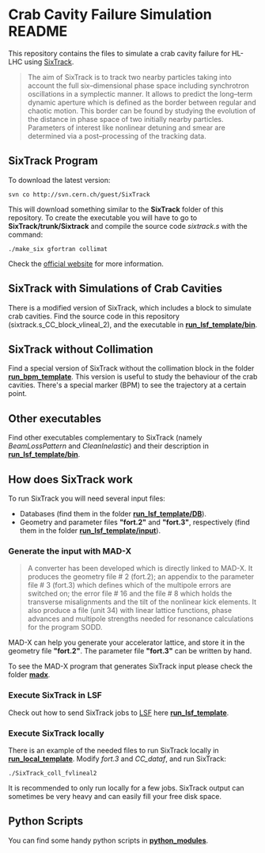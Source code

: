 Crab Cavity Failure Simulation README
======================================

This repository contains the files to simulate a crab cavity failure for HL-LHC using [SixTrack](http://sixtrack.web.cern.ch/SixTrack/).

>The aim of SixTrack is to track two nearby particles taking into account the 
>full six–dimensional phase space including synchrotron oscillations in a 
>symplectic manner. It allows to predict the long–term dynamic aperture which 
>is defined as the border between regular and chaotic motion. This border can 
>be found by studying the evolution of the distance in phase space of two 
>initially nearby particles. Parameters of interest like nonlinear detuning 
>and smear are determined via a post–processing of the tracking data.


SixTrack Program
-----------------

To download the latest version:

```
svn co http://svn.cern.ch/guest/SixTrack
```

This will download something similar to the __SixTrack__ folder of this repository. To create the executable you will have to go to __SixTrack/trunk/Sixtrack__ and compile the source code _sixtrack.s_ with the command:

```
./make_six gfortran collimat
```

Check the [official website](http://sixtrack.web.cern.ch/SixTrack/) for more information.


SixTrack with Simulations of Crab Cavities
------------------------------------------

There is a modified version of SixTrack, which includes a block to simulate crab cavities. Find the source code in this repository (sixtrack.s_CC_block_vlineal_2), and the executable in [__run_lsf_template/bin__](https://github.com/KFubuki/Crab_Cavity_Simulations/tree/master/run_lsf_template/bin).


SixTrack without Collimation
----------------------------

Find a special version of SixTrack without the collimation block in the folder [__run_bpm_template__](https://github.com/KFubuki/Crab_Cavity_Simulations/tree/master/run_bpm_template). This version is useful to study the behaviour of the crab cavities. There's a special marker (BPM) to see the trajectory at a certain point.


Other executables
-----------------

Find other executables complementary to SixTrack (namely _BeamLossPattern_ and _CleanInelastic_) and their description in [__run_lsf_template/bin__](https://github.com/KFubuki/Crab_Cavity_Simulations/tree/master/run_lsf_template/bin).


How does SixTrack work
----------------------

To run SixTrack you will need several input files: 

* Databases (find them in the folder [__run_lsf_template/DB__](https://github.com/KFubuki/Crab_Cavity_Simulations/tree/master/run_lsf_template/DB)). 
* Geometry and parameter files __"fort.2"__ and __"fort.3"__, respectively (find them in the folder [__run_lsf_template/input__](https://github.com/KFubuki/Crab_Cavity_Simulations/tree/master/run_lsf_template/input)). 

### Generate the input with MAD-X

> A converter has been developed which is directly linked to MAD-X. It produces
> the geometry file # 2 (fort.2); an appendix to the parameter file # 3 (fort.3) which defines which of the multipole errors are switched on; the error file # 16 and the file # 8 which holds the transverse misalignments and the tilt of the nonlinear kick elements. It also produce a file (unit 34) with linear lattice functions, phase advances and multipole strengths needed for resonance calculations for the program SODD.

MAD-X can help you generate your accelerator lattice, and store it in the geometry file __"fort.2"__. The parameter file __"fort.3"__ can be written by hand.

To see the MAD-X program that generates SixTrack input please check the folder [__madx__](https://github.com/KFubuki/Crab_Cavity_Simulations/tree/master/madx).


### Execute SixTrack in LSF

Check out how to send SixTrack jobs to [LSF](http://information-technology.web.cern.ch/services/batch) here [__run_lsf_template__](https://github.com/KFubuki/Crab_Cavity_Simulations/tree/master/run_lsf_template).


### Execute SixTrack locally

There is an example of the needed files to run SixTrack locally in [__run_local_template__](https://github.com/KFubuki/Crab_Cavity_Simulations/tree/master/run_local_template). Modify _fort.3_ and _CC_dataf_, and run SixTrack:

```
./SixTrack_coll_fvlineal2
```

It is recommended to only run locally for a few jobs. SixTrack output can sometimes be very heavy and can easily fill your free disk space.


Python Scripts
----------------

You can find some handy python scripts in [__python_modules__](https://github.com/KFubuki/Crab_Cavity_Simulations/tree/master/python_modules).














